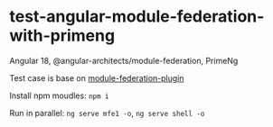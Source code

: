 # test-angular-module-federation-with-primeng

Angular 18, @angular-architects/module-federation, PrimeNg

Test case is base on [module-federation-plugin](https://github.com/angular-architects/module-federation-plugin/blob/main/libs/mf/tutorial/tutorial.md)

Install npm moudles:
`npm i`

Run in parallel: `ng serve mfe1 -o`, `ng serve shell -o`